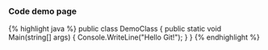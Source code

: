 <h3>Code demo page</h3>

{% highlight java %}
public class DemoClass
{
	public static void Main(string[] args)
	{
		Console.WriteLine("Hello Git!");
	}
}
{% endhighlight %}
